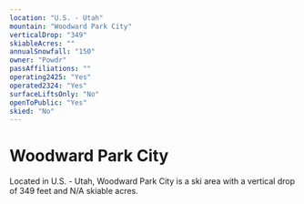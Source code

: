 ```yaml
---
location: "U.S. - Utah"
mountain: "Woodward Park City"
verticalDrop: "349"
skiableAcres: ""
annualSnowfall: "150"
owner: "Powdr"
passAffiliations: ""
operating2425: "Yes"
operated2324: "Yes"
surfaceLiftsOnly: "No"
openToPublic: "Yes"
skied: "No"
---
```


# Woodward Park City

Located in U.S. - Utah, Woodward Park City is a ski area with a vertical drop of 349 feet and N/A skiable acres.